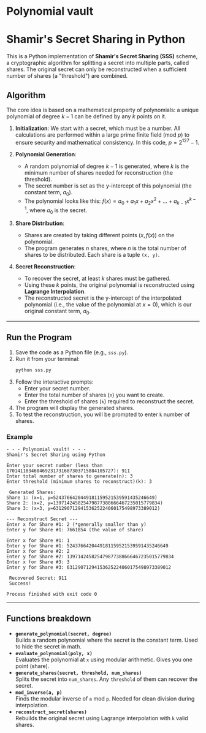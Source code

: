 # Polynomial vault
# Shamir's Secret Sharing in Python

This is a Python implementation of **Shamir's Secret Sharing (SSS)** scheme, a cryptographic algorithm for splitting a secret into multiple parts, called shares. The original secret can only be reconstructed when a sufficient number of shares (a "threshold") are combined.

## Algorithm

The core idea is based on a mathematical property of polynomials: a unique polynomial of degree $k-1$ can be defined by any $k$ points on it.

1.  **Initialization**: We start with a secret, which must be a number. All calculations are performed within a large prime finite field ($\text{mod } p$) to ensure security and mathematical consistency. In this code, $p = 2^{127} - 1$.

2.  **Polynomial Generation**:
    * A random polynomial of degree $k-1$ is generated, where $k$ is the minimum number of shares needed for reconstruction (the threshold).
    * The secret number is set as the y-intercept of this polynomial (the constant term, $a_0$).
    * The polynomial looks like this: $f(x) = a_0 + a_1x + a_2x^2 + \dots + a_{k-1}x^{k-1}$, where $a_0$ is the secret.

3.  **Share Distribution**:
    * Shares are created by taking different points $(x, f(x))$ on the polynomial.
    * The program generates $n$ shares, where $n$ is the total number of shares to be distributed. Each share is a tuple `(x, y)`.

4.  **Secret Reconstruction**:
    * To recover the secret, at least $k$ shares must be gathered.
    * Using these $k$ points, the original polynomial is reconstructed using **Lagrange Interpolation**.
    * The reconstructed secret is the y-intercept of the interpolated polynomial (i.e., the value of the polynomial at $x=0$), which is our original constant term, $a_0$.

---

## Run the Program

1.  Save the code as a Python file (e.g., `sss.py`).
2.  Run it from your terminal:
    ```bash
    python sss.py
    ```
3.  Follow the interactive prompts:
    * Enter your secret number.
    * Enter the total number of shares (`n`) you want to create.
    * Enter the threshold of shares (`k`) required to reconstruct the secret.
4.  The program will display the generated shares.
5.  To test the reconstruction, you will be prompted to enter `k` number of shares.

### Example

```
- - - Polynomial vault! - - -
Shamir's Secret Sharing using Python

Enter your secret number (less than 170141183460469231731687303715884105727): 911
Enter total number of shares to generate(n): 3
Enter threshold (minimum shares to reconstruct)(k): 3

 Generated Shares:
Share 1: (x=1, y=5243766420449181159521539591435246649)
Share 2: (x=2, y=139714245825479877388666467235015779834)
Share 3: (x=3, y=63129071294153625224060175498973389012)

--- Reconstruct Secret ---
Enter x for Share #1: 2 (*generally smaller than y)
Enter y for Share #1: 7661854 (the value of share)

Enter x for Share #1: 1
Enter y for Share #1: 5243766420449181159521539591435246649
Enter x for Share #2: 2
Enter y for Share #2: 139714245825479877388666467235015779834
Enter x for Share #3: 3
Enter y for Share #3: 63129071294153625224060175498973389012

 Recovered Secret: 911
 Success!

Process finished with exit code 0
```

---

## Functions breakdown

- **`generate_polynomial(secret, degree)`**  
  Builds a random polynomial where the secret is the constant term. Used to hide the secret in math.
- **`evaluate_polynomial(poly, x)`**  
  Evaluates the polynomial at `x` using modular arithmetic. Gives you one point (share).
- **`generate_shares(secret, threshold, num_shares)`**  
  Splits the secret into `num_shares`. Any `threshold` of them can recover the secret.
- **`mod_inverse(a, p)`**  
  Finds the modular inverse of `a` mod `p`. Needed for clean division during interpolation.
- **`reconstruct_secret(shares)`**  
  Rebuilds the original secret using Lagrange interpolation with `k` valid shares.

